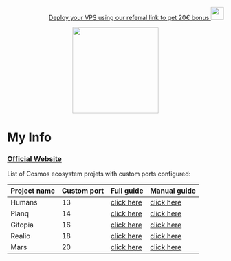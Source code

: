 <p style="font-size:14px" align="right">
<a href="https://hetzner.cloud/?ref=tmLum9o8NxAI" target="_blank">Deploy your VPS using our referral link to get 20€ bonus <img src="https://user-images.githubusercontent.com/50621007/174612278-11716b2a-d662-487e-8085-3686278dd869.png" width="30"/></a>
</p>

<p align="center">
 <img height="200" height="auto" src="https://avatars.githubusercontent.com/u/34649601?v=4">


# My Info
### [Official Website](https://indonode.dev/)


List of Cosmos ecosystem projets with custom ports configured:

| Project name | Custom port | Full guide                            | Manual guide                                  |
|--------------|-------------|---------------------------------------|-----------------------------------------------|
| Humans       | 13          | [click here](./humans/README.md)      | [click here](./humans/manual_install.md)      |
| Planq        | 14          | [click here](./planq/README.md)       | [click here](./planq/manual_install.md)       |
| Gitopia      | 16          | [click here](./gitopia/README.md)     | [click here](./gitopia/manual_install.md)     |
| Realio       | 18          | [click here](./realio/README.md)      | [click here](./realio/manual_install.md)      |
| Mars         | 20          | [click here](./mars/README.md)        | [click here](./mars/manual_install.md)        |
